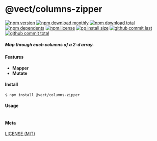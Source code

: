 # @vect/columns-zipper

[![npm version][badge-npm-version]][url-npm]
[![npm download monthly][badge-npm-download-monthly]][url-npm]
[![npm download total][badge-npm-download-total]][url-npm]
[![npm dependents][badge-npm-dependents]][url-github]
[![npm license][badge-npm-license]][url-npm]
[![pp install size][badge-pp-install-size]][url-pp]
[![github commit last][badge-github-last-commit]][url-github]
[![github commit total][badge-github-commit-count]][url-github]

[//]: <> (Shields)
[badge-npm-version]: https://flat.badgen.net/npm/v/@vect/columns-zipper
[badge-npm-download-monthly]: https://flat.badgen.net/npm/dm/@vect/columns-zipper
[badge-npm-download-total]:https://flat.badgen.net/npm/dt/@vect/columns-zipper
[badge-npm-dependents]: https://flat.badgen.net/npm/dependents/@vect/columns-zipper
[badge-npm-license]: https://flat.badgen.net/npm/license/@vect/columns-zipper
[badge-pp-install-size]: https://flat.badgen.net/packagephobia/install/@vect/columns-zipper
[badge-github-last-commit]: https://flat.badgen.net/github/last-commit/hoyeungw/vect
[badge-github-commit-count]: https://flat.badgen.net/github/commits/hoyeungw/vect

[//]: <> (Link)
[url-npm]: https://npmjs.org/package/@vect/columns-zipper
[url-pp]: https://packagephobia.now.sh/result?p=@vect/columns-zipper
[url-github]: https://github.com/hoyeungw/vect

##### Map through each columns of a 2-d array.

#### Features

- **Mapper**
- **Mutate**

#### Install
```console
$ npm install @vect/columns-zipper
```

#### Usage
```js
```

#### Meta
[LICENSE (MIT)](LICENSE)
